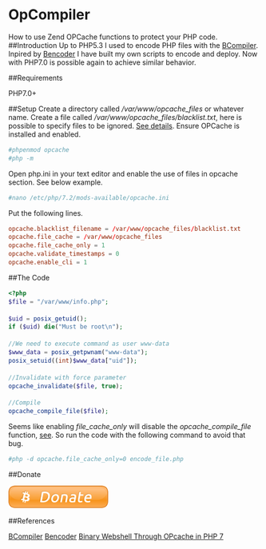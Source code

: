 # OpCompiler
How to use Zend OPCache functions to protect your PHP code.
##Introduction
Up to PHP5.3 I used to encode PHP files with the [BCompiler](https://pecl.php.net/package/bcompiler). Inpired by [Bencoder](http://bencoder.urdada.net/) I have built my own scripts to encode and deploy.
Now with PHP7.0 is possible again to achieve similar behavior.

##Requirements

PHP7.0+

##Setup
Create a directory called */var/www/opcache_files* or whatever name.
Create a file called */var/www/opcache_files/blacklist.txt*, here is possible to specify files to be ignored. [See details](http://php.net/manual/en/opcache.configuration.php#ini.opcache.blacklist-filename).
Ensure OPCache is installed and enabled.
```bash
#phpenmod opcache
#php -m
```
Open php.ini in your text editor and enable the use of files in opcache section. See below example.
```bash
#nano /etc/php/7.2/mods-available/opcache.ini
```
Put the following lines.
```conf
opcache.blacklist_filename = /var/www/opcache_files/blacklist.txt
opcache.file_cache = /var/www/opcache_files
opcache.file_cache_only = 1
opcache.validate_timestamps = 0
opcache.enable_cli = 1
```
##The Code
```php
<?php
$file = "/var/www/info.php";

$uid = posix_getuid();
if ($uid) die("Must be root\n");

//We need to execute command as user www-data
$www_data = posix_getpwnam("www-data");
posix_setuid((int)$www_data["uid"]);

//Invalidate with force parameter
opcache_invalidate($file, true);

//Compile 
opcache_compile_file($file);
```
Seems like enabling *file_cache_only* will disable the *opcache_compile_file* function, [see](https://bugs.php.net/bug.php?id=72199). So run the code with the following command to avoid that bug.
```bash
#php -d opcache.file_cache_only=0 encode_file.php
```

##Donate

<a href="bitcoin:17PHL7Rw9rHujmRHkkPQGspLQ7rsDFV574"><img src="https://raw.githubusercontent.com/ivanhennig/op-compiler/master/donate.png" alt="17PHL7Rw9rHujmRHkkPQGspLQ7rsDFV574" title="17PHL7Rw9rHujmRHkkPQGspLQ7rsDFV574"/></a>

##References

[BCompiler](https://pecl.php.net/package/bcompiler)
[Bencoder](http://bencoder.urdada.net/)
[Binary Webshell Through OPcache in PHP 7](http://gosecure.net/2016/04/27/binary-webshell-through-opcache-in-php-7/)


